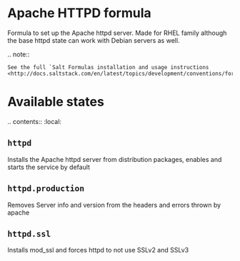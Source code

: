 # Apache HTTPD formula

Formula to set up the Apache httpd server. Made for RHEL family although the base httpd state can work with Debian servers as well.

.. note::

    See the full `Salt Formulas installation and usage instructions
    <http://docs.saltstack.com/en/latest/topics/development/conventions/formulas.html>`_.

Available states
================

.. contents::
    :local:

``httpd``
------------
Installs the Apache httpd server from distribution packages, enables and starts the service by default

``httpd.production``
--------------------
Removes Server info and version from the headers and errors thrown by apache

``httpd.ssl``
--------------------
Installs mod_ssl and forces httpd to not use SSLv2 and SSLv3
